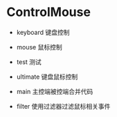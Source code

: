 # ControlMouse

- keyboard 键盘控制

- mouse 鼠标控制

- test 测试

- ultimate 键盘鼠标控制

- main 主控端被控端合并代码

- filter 使用过滤器过滤鼠标相关事件
